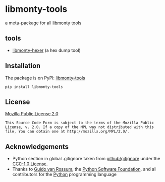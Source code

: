 # libmonty-tools

a meta-package for all [libmonty](https://github.com/sunarch/libmonty) tools

## tools

- [libmonty-hexer](../libmonty-hexer/README.md) (a hex dump tool)

## Installation

The package is on PyPI: [libmonty-tools](https://pypi.org/project/libmonty-tools/)

```
pip install libmonty-tools
```

## License
[Mozilla Public License 2.0](https://spdx.org/licenses/MPL-2.0.html)

```
This Source Code Form is subject to the terms of the Mozilla Public
License, v. 2.0. If a copy of the MPL was not distributed with this
file, You can obtain one at http://mozilla.org/MPL/2.0/.
```

## Acknowledgements

- Python section in global .gitignore taken from [github/gitignore](https://github.com/github/gitignore) under the [CC0-1.0 License](https://choosealicense.com/licenses/cc0-1.0/).
- Thanks to [Guido van Rossum](https://gvanrossum.github.io/), the [Python Software Foundation](https://www.python.org/psf/), and all contributors for the [Python](https://www.python.org/) programming language
